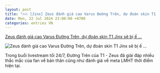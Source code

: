 ```yaml
---
layout: post
title: "🔥🔥 [Jinx] Zeus đánh giá cao Varus Đường Trên, dự đoán skin T1 Jinx sẽ bị ế ..."
date: Mon, 22 Jul 2024 23:00:00 +0700
categories: entries VN
---
```

[Zeus đánh giá cao Varus Đường Trên, dự đoán skin T1 Jinx sẽ bị ế ...](https://www.xemgame.com/zeus-danh-gia-cao-varus-duong-tren-du-doan-skin-t1-jinx-se-bi-e-hang-post536922.html)

![Zeus đánh giá cao Varus Đường Trên, dự đoán skin T1 Jinx sẽ bị ế ...](https://img-cdn.xemgame.com/2024/07/24/zeus-varus-duong-tren-2.jpg)

Trong buổi livestream tối 24/7, Đường Trên của T1 - Zeus đã giải đáp nhiều thắc mắc của fan về bản thân cũng như đánh giá về meta LMHT thời điểm hiện tại.

